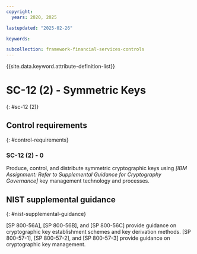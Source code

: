 ```yaml
---
copyright:
  years: 2020, 2025

lastupdated: "2025-02-26"

keywords:

subcollection: framework-financial-services-controls
---
```


{{site.data.keyword.attribute-definition-list}}

# SC-12 (2) -  Symmetric Keys
{: #sc-12 (2)}

## Control requirements
{: #control-requirements}



### SC-12 (2) - 0


Produce, control, and distribute symmetric cryptographic keys using _[IBM Assignment: Refer to Supplemental Guidance for Cryptography Governance]_ key management technology and processes.












## NIST supplemental guidance
{: #nist-supplemental-guidance}

[SP 800-56A], [SP 800-56B], and [SP 800-56C] provide guidance on cryptographic key establishment schemes and key derivation methods. [SP 800-57-1], [SP 800-57-2], and [SP 800-57-3] provide guidance on cryptographic key management.
